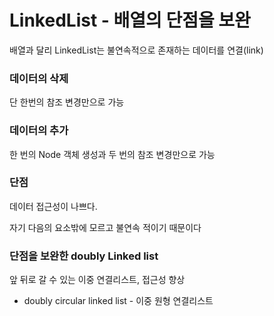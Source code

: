 # LinkedList - 배열의 단점을 보완

배열과 달리 LinkedList는 불연속적으로 존재하는 데이터를 연결(link)

### 데이터의 삭제
단 한번의 참조 변경만으로 가능

### 데이터의 추가
한 번의 Node 객체 생성과 두 번의 참조 변경만으로 가능

### 단점
데이터 접근성이 나쁘다. 

자기 다음의 요소밖에 모르고 불연속 적이기 때문이다

### 단점을 보완한 doubly Linked list
앞 뒤로 갈 수 있는 이중 연결리스트, 접근성 향상


 + doubly circular linked list - 이중 원형 연결리스트